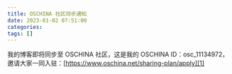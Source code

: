 ```yaml
---
title: OSCHINA 社区同步通知
date: 2023-01-02 07:51:00
categories: 
tags: []
---
```


我的博客即将同步至 OSCHINA 社区，这是我的 OSCHINA ID：osc_11134972，邀请大家一同入驻：[<a href="https://www.oschina.net/sharing-plan/apply">https://www.oschina.net/sharing-plan/apply][1]</a>

[1]: https://www.oschina.net/sharing-plan/apply
